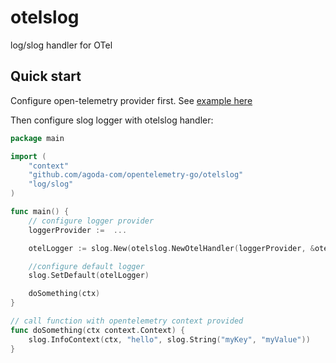 # otelslog

log/slog handler for OTel

## Quick start

Configure open-telemetry provider first. See [example here](../README.md)

Then configure slog logger with otelslog handler:

```go
package main

import (
	"context"
	"github.com/agoda-com/opentelemetry-go/otelslog"
	"log/slog"
)

func main() {
	// configure logger provider
	loggerProvider :=  ...

	otelLogger := slog.New(otelslog.NewOtelHandler(loggerProvider, &otelslog.HandlerOptions{}))

	//configure default logger
	slog.SetDefault(otelLogger)

	doSomething(ctx)
}

// call function with opentelemetry context provided
func doSomething(ctx context.Context) {
	slog.InfoContext(ctx, "hello", slog.String("myKey", "myValue"))
}
```
